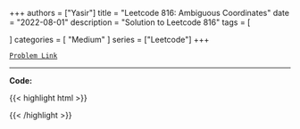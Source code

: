 
+++
authors = ["Yasir"]
title = "Leetcode 816: Ambiguous Coordinates"
date = "2022-08-01"
description = "Solution to Leetcode 816"
tags = [
    
]
categories = [
    "Medium"
]
series = ["Leetcode"]
+++



[`Problem Link`](https://leetcode.com/problems/ambiguous-coordinates/description/)

---

**Code:**

{{< highlight html >}}

{{< /highlight >}}

